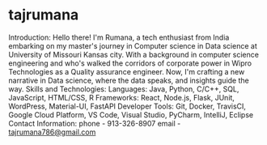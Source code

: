 # tajrumana
Introduction: Hello there! I'm Rumana, a tech enthusiast from India embarking on my master's journey in Computer science in Data science at University of Missouri Kansas city. With a background in computer science engineering and who's walked the corridors of corporate power in Wipro Technologies as a Quality assurance engineer. Now, I'm crafting a new narrative in Data science, where the data speaks, and insights guide the way.
Skills and Technologies: Languages: Java, Python, C/C++, SQL, JavaScript, HTML/CSS, R
Frameworks: React, Node.js, Flask, JUnit, WordPress, Material-UI, FastAPI
Developer Tools: Git, Docker, TravisCI, Google Cloud Platform, VS Code, Visual Studio, PyCharm, IntelliJ, Eclipse
Contact Information: phone - 913-326-8907
email - tajrumana786@gmail.com
